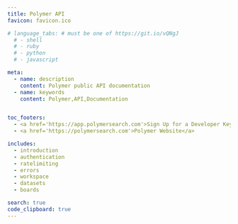 ```yaml
---
title: Polymer API
favicon: favicon.ico

# language_tabs: # must be one of https://git.io/vQNgJ
  # - shell
  # - ruby
  # - python
  # - javascript

meta:
  - name: description
    content: Polymer public API documentation
  - name: keywords
    content: Polymer,API,Documentation


toc_footers:
  - <a href='https://app.polymersearch.com'>Sign Up for a Developer Key</a>
  - <a href='https://polymersearch.com'>Polymer Website</a>

includes:
  - introduction
  - authentication
  - ratelimiting
  - errors
  - workspace
  - datasets
  - boards   

search: true
code_clipboard: true
---
```

